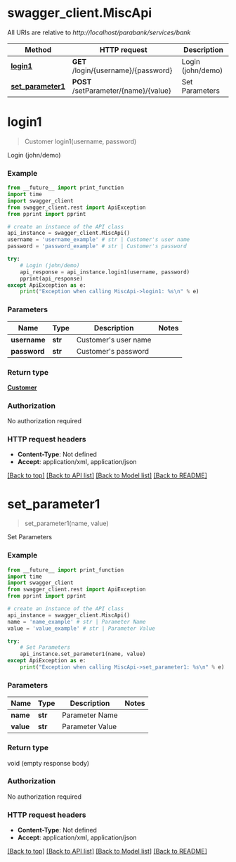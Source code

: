 # swagger_client.MiscApi

All URIs are relative to *http://localhost/parabank/services/bank*

Method | HTTP request | Description
------------- | ------------- | -------------
[**login1**](MiscApi.md#login1) | **GET** /login/{username}/{password} | Login (john/demo)
[**set_parameter1**](MiscApi.md#set_parameter1) | **POST** /setParameter/{name}/{value} | Set Parameters


# **login1**
> Customer login1(username, password)

Login (john/demo)



### Example
```python
from __future__ import print_function
import time
import swagger_client
from swagger_client.rest import ApiException
from pprint import pprint

# create an instance of the API class
api_instance = swagger_client.MiscApi()
username = 'username_example' # str | Customer's user name
password = 'password_example' # str | Customer's password

try:
    # Login (john/demo)
    api_response = api_instance.login1(username, password)
    pprint(api_response)
except ApiException as e:
    print("Exception when calling MiscApi->login1: %s\n" % e)
```

### Parameters

Name | Type | Description  | Notes
------------- | ------------- | ------------- | -------------
 **username** | **str**| Customer&#39;s user name | 
 **password** | **str**| Customer&#39;s password | 

### Return type

[**Customer**](Customer.md)

### Authorization

No authorization required

### HTTP request headers

 - **Content-Type**: Not defined
 - **Accept**: application/xml, application/json

[[Back to top]](#) [[Back to API list]](../README.md#documentation-for-api-endpoints) [[Back to Model list]](../README.md#documentation-for-models) [[Back to README]](../README.md)

# **set_parameter1**
> set_parameter1(name, value)

Set Parameters



### Example
```python
from __future__ import print_function
import time
import swagger_client
from swagger_client.rest import ApiException
from pprint import pprint

# create an instance of the API class
api_instance = swagger_client.MiscApi()
name = 'name_example' # str | Parameter Name
value = 'value_example' # str | Parameter Value

try:
    # Set Parameters
    api_instance.set_parameter1(name, value)
except ApiException as e:
    print("Exception when calling MiscApi->set_parameter1: %s\n" % e)
```

### Parameters

Name | Type | Description  | Notes
------------- | ------------- | ------------- | -------------
 **name** | **str**| Parameter Name | 
 **value** | **str**| Parameter Value | 

### Return type

void (empty response body)

### Authorization

No authorization required

### HTTP request headers

 - **Content-Type**: Not defined
 - **Accept**: application/xml, application/json

[[Back to top]](#) [[Back to API list]](../README.md#documentation-for-api-endpoints) [[Back to Model list]](../README.md#documentation-for-models) [[Back to README]](../README.md)

